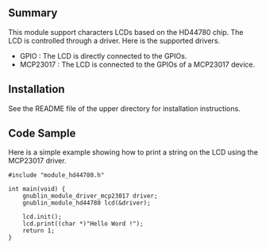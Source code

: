 Summary
-------

This module support characters LCDs based on the HD44780 chip. The LCD is controlled through a driver. Here is the supported drivers.

 - GPIO : The LCD is directly connected to the GPIOs.
 - MCP23017 : The LCD is connected to the GPIOs of a MCP23017 device.


Installation
------------

See the README file of the upper directory for installation instructions.


Code Sample
-----------

Here is a simple example showing how to print a string on the LCD using the MCP23017 driver.

    #include "module_hd44780.h"
    
    int main(void) {
        gnublin_module_driver_mcp23017 driver;
        gnublin_module_hd44780 lcd(&driver);

        lcd.init();
        lcd.print((char *)"Hello Word !");
        return 1;
    }